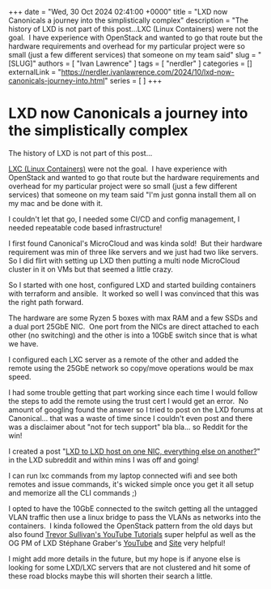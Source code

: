 +++
date = "Wed, 30 Oct 2024 02:41:00 +0000"
title = "LXD now Canonicals a journey into the simplistically complex"
description = "The history of LXD is not part of this post...LXC (Linux Containers)&nbsp;were not the goal.&nbsp; I have experience with OpenStack and wanted to go that route but the hardware requirements and overhead for my particular project were so small (just a few different services) that someone on my team said"
slug = "[SLUG]"
authors = [ "Ivan Lawrence" ]
tags = [ "nerdler" ]
categories = []
externalLink = "https://nerdler.ivanlawrence.com/2024/10/lxd-now-canonicals-journey-into.html"
series = [ ]
+++

# LXD now Canonicals a journey into the simplistically complex

The history of LXD is not part of this post...

[LXC (Linux Containers)](https://en.wikipedia.org/wiki/LXC) were not the goal.  I have experience with OpenStack and wanted to go that route but the hardware requirements and overhead for my particular project were so small (just a few different services) that someone on my team said "I'm just gonna install them all on my mac and be done with it.

I couldn't let that go, I needed some CI/CD and config management, I needed repeatable code based infrastructure!

I first found Canonical's MicroCloud and was kinda sold!  But their hardware requirement was min of three like servers and we just had two like servers.  So I did flirt with setting up LXD then putting a multi node MicroCloud cluster in it on VMs but that seemed a little crazy.

So I started with one host, configured LXD and started building containers with terraform and ansible.  It worked so well I was convinced that this was the right path forward.

The hardware are some Ryzen 5 boxes with max RAM and a few SSDs and a dual port 25GbE NIC.  One port from the NICs are direct attached to each other (no switching) and the other is into a 10GbE switch since that is what we have.

I configured each LXC server as a remote of the other and added the remote using the 25GbE network so copy/move operations would be max speed.

I had some trouble getting that part working since each time I would follow the steps to add the remote using the trust cert I would get an error.  No amount of googling found the answer so I tried to post on the LXD forums at Canonical... that was a waste of time since I couldn't even post and there was a disclaimer about "not for tech support" bla bla... so Reddit for the win!  

I created a post "[LXD to LXD host on one NIC, everything else on another?](https://www.reddit.com/r/LXD/comments/1gf8etq/lxd_to_lxd_host_on_one_nic_everything_else_on/)" in the LXD subreddit and within mins I was off and going!

I can run lxc commands from my laptop connected wifi and see both remotes and issue commands, it's wicked simple once you get it all setup and memorize all the CLI commands ;) 

I opted to have the 10GbE connected to the switch getting all the untagged VLAN traffic then use a linux bridge to pass the VLANs as networks into the containers.  I kinda followed the OpenStack pattern from the old days but also found [Trevor Sullivan's YouTube Tutorials](https://www.youtube.com/playlist?list=PLDbRgZ0OOEpX_uqK_hAq98ltdc4DP-D34) super helpful as well as the OG PM of LXD Stéphane Graber's [YouTube](https://www.youtube.com/watch?v=4iNpiL-lrXU) and [Site](https://stgraber.org/) very helpful!

I might add more details in the future, but my hope is if anyone else is looking for some LXD/LXC servers that are not clustered and hit some of these road blocks maybe this will shorten their search a little.